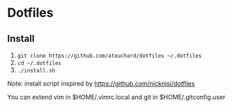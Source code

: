# Dotfiles

## Install

1. `git clone https://github.com/atouchard/dotfiles ~/.dotfiles`
1. `cd ~/.dotfiles`
1. `./install.sh`

Note: install script inspired by https://github.com/nicknisi/dotfiles

You can extend vim in $HOME/.vimrc.local and git in $HOME/.gitconfig.user
